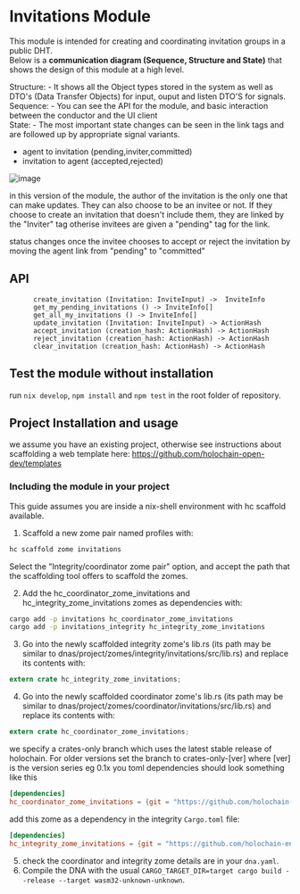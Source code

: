 
# Invitations Module

This module is intended for creating and coordinating invitation groups in a public DHT.  
Below is a **communication diagram (Sequence, Structure and State)** that shows the design of this module at a high level.

Structure: - It shows all the Object types stored in the system as well as DTO's (Data Transfer Objects) for input, ouput and listen DTO'S for signals.  
Sequence: - You can see the API for the module, and basic interaction between the conductor and the UI client  
State: - The most important state changes can be seen in the link tags and are followed up by appropriate signal variants.
- agent to invitation (pending,inviter,committed)
- invitation to agent (accepted,rejected)  


![image](https://github.com/holochain-open-dev/invitations/assets/17417820/7d362198-4876-4484-9ac5-bb87d633249d)



in this version of the module, the author of the invitation is the only one that can make updates. They can also choose to be an invitee or not. If they choose to create an invitation that doesn't include them, they are linked by the "Inviter" tag otherise invitees are given a "pending" tag for the link.

status changes once the invitee chooses to accept or reject the invitation by
moving the agent link from "pending" to "committed" 

## API

          create_invitation (Invitation: InviteInput) ->  InviteInfo
          get_my_pending_invitations () -> InviteInfo[]
          get_all_my_invitations () -> InviteInfo[]
          update_invitation (Invitation: InviteInput) -> ActionHash
          accept_invitation (creation_hash: ActionHash) -> ActionHash
          reject_invitation (creation_hash: ActionHash) -> ActionHash
          clear_invitation (creation_hash: ActionHash) -> ActionHash


## Test the module without installation
run `nix develop`, `npm install` and `npm test` in the root folder of repository.

## Project Installation and usage

we assume you have an existing project, otherwise see instructions about scaffolding a web template here:
https://github.com/holochain-open-dev/templates

### Including the module in your project

This guide assumes you are inside a nix-shell environment with hc scaffold available.

1. Scaffold a new zome pair named profiles with:

```bash
hc scaffold zome invitations
```
Select the "Integrity/coordinator zome pair" option, and accept the path that the scaffolding tool offers to scaffold the zomes.

2. Add the hc_coordinator_zome_invitations and hc_integrity_zome_invitations zomes as dependencies with:

```bash
cargo add -p invitations hc_coordinator_zome_invitations
cargo add -p invitations_integrity hc_integrity_zome_invitations
```

3. Go into the newly scaffolded integrity zome's lib.rs (its path may be similar to dnas/project/zomes/integrity/invitations/src/lib.rs) and replace its contents with:

```rust
extern crate hc_integrity_zome_invitations;
```

4. Go into the newly scaffolded coordinator zome's lib.rs (its path may be similar to dnas/project/zomes/coordinator/invitations/src/lib.rs) and replace its contents with:

```rust
extern crate hc_coordinator_zome_invitations;
```

we specify a crates-only branch which uses the latest stable release of holochain. 
For older versions set the branch to crates-only-[ver] where [ver] is the version series eg 0.1x 
you toml dependencies should look something like this

```toml 
[dependencies]
hc_coordinator_zome_invitations = {git = "https://github.com/holochain-engineers/invitations.git", branch = "crates-only"}
```
add this zome as a dependency in the integrity `Cargo.toml` file:
```toml 
[dependencies]
hc_integrity_zome_invitations = {git = "https://github.com/holochain-engineers/invitations.git", branch = "crates-only"}
```

5. check the coordinator and integrity zome details are in your `dna.yaml`.
6. Compile the DNA with the usual `CARGO_TARGET_DIR=target cargo build --release --target wasm32-unknown-unknown`.
